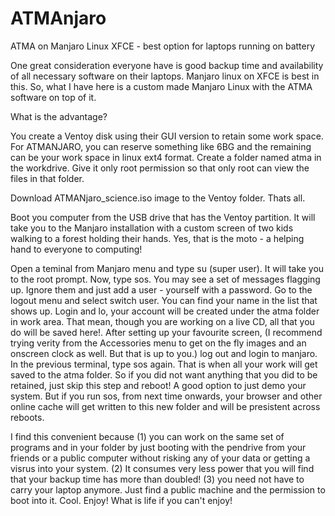 # ATMAnjaro
ATMA on Manjaro Linux XFCE - best option for laptops running on battery 

One great consideration everyone have is good backup time and availability of all necessary software on their laptops. Manjaro linux on XFCE is best in this. So, what I have here is a custom made Manjaro Linux with the ATMA software on top of it.

What is the advantage?

You create a Ventoy disk using their GUI version to retain some work space. For ATMANJARO, you can reserve something like 6BG and the remaining can be your work space in linux ext4 format. Create a folder named atma in the workdrive. Give it only root permission so that only root can view the files in that folder.

Download ATMANjaro_science.iso image to the Ventoy folder. Thats all.


Boot you computer from the USB drive that has the Ventoy partition. It will take you to the Manjaro installation with a custom screen of two kids walking to a forest holding their hands. Yes, that is the moto - a helping hand to everyone to computing!

Open a teminal from Manjaro menu and type su (super user). It will take you to the root prompt. Now, type sos. You may see a set of messages flagging up. Ignore them and just add a user - yourself with a password. Go to the logout menu and select switch user. You can find your name in the list that shows up. Login and lo, your account will be created under the atma folder in work area. That mean, though you are working on a live CD, all that you do will be saved here!. After setting up your favourite screen, (I recommend trying verity from the Accessories menu to get on the fly images and an onscreen  clock as well. But that is up to you.) log out and login to manjaro. In the previous terminal, type sos again. That is when all your work will get saved to the atma folder. So if you did not want anything that you did to be retained, just skip this step and reboot! A good option to just demo your system. But if you run sos, from next time onwards, your browser and other online cache will get written to this new folder and will be presistent across reboots.

I find this convenient because (1) you can work on the same set of programs and in your folder by just booting with the pendrive from your friends or a public computer without risking any of your data or getting a visrus into your system. (2) It consumes very less power that you will find that your backup time has more than doubled! (3) you need not have to carry your laptop anymore. Just find a public machine and the permission to boot into it. Cool. Enjoy! What is life if you can't enjoy! 
